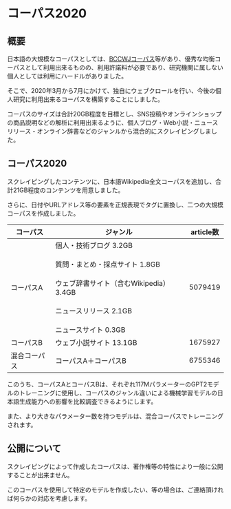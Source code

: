 # コーパス2020



## 概要



日本語の大規模なコーパスとしては、[BCCWJコーパス](https://pj.ninjal.ac.jp/corpus_center/bccwj/)等があり、優秀な均衡コーパスとして利用出来るものの、利用許諾料が必要であり、研究機関に属しない個人としては利用にハードルがありました。

そこで、2020年3月から7月にかけて、独自にウェブクロールを行い、今後の個人研究に利用出来るコーパスを構築することにしました。

コーパスのサイズは合計20GB程度を目標とし、SNS投稿やオンラインショップの商品説明などの解析に利用出来るように、個人ブログ・Web小説・ニュースリリース・オンライン辞書などのジャンルから混合的にスクレイピングしました。



## コーパス2020



スクレイピングしたコンテンツに、日本語Wikipedia全文コーパスを追加し、合計21GB程度のコンテンツを用意しました。

さらに、日付やURLアドレス等の要素を正規表現でタグに置換し、二つの大規模コーパスを作成しました。



| コーパス     | ジャンル                                                     | article数 |
| ------------ | ------------------------------------------------------------ | --------- |
| コーパスA    | 個人・技術ブログ 3.2GB<br/><br/>質問・まとめ・採点サイト 1.8GB<br/><br/>ウェブ辞書サイト（含むWikipedia） 3.4GB<br/><br/>ニュースリリース 2.1GB<br/><br/>ニュースサイト 0.3GB<br/> | 5079419   |
| コーパスB    | ウェブ小説サイト 13.1GB                                      | 1675927   |
| 混合コーパス | コーパスA＋コーパスB                                         | 6755346   |



このうち、コーパスAとコーパスBは、それぞれ117MパラメーターのGPT2モデルのトレーニングに使用し、コーパスのジャンル違いによる機械学習モデルの日本語生成能力への影響を比較調査できるようにします。

また、より大きなパラメーター数を持つモデルは、混合コーパスでトレーニングされます。



## 公開について



スクレイピングによって作成したコーパスは、著作権等の特性により一般に公開することが出来ません。

このコーパスを使用して特定のモデルを作成したい、等の場合は、ご連絡頂ければ何らかの対応を考慮します。

